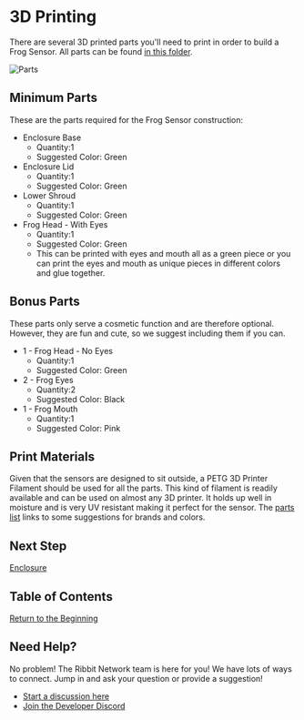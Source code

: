 # 3D Printing

There are several 3D printed parts you'll need to print in order to build a Frog Sensor. All parts can be found [in this folder](../mechanical).

![Parts](images/3d_printed_parts.jpg)

## Minimum Parts
These are the parts required for the Frog Sensor construction:
* Enclosure Base
  * Quantity:1
  * Suggested Color: Green
* Enclosure Lid
  * Quantity:1
  * Suggested Color: Green
* Lower Shroud
  * Quantity:1
  * Suggested Color: Green
* Frog Head - With Eyes
  * Quantity:1
  * Suggested Color: Green
  * This can be printed with eyes and mouth all as a green piece or you can
  print the eyes and mouth as unique pieces in different colors and glue together.


## Bonus Parts
These parts only serve a cosmetic function and are therefore optional. 
However, they are fun and cute, so we suggest including them if you can.

* 1 - Frog Head - No Eyes
  * Quantity:1
  * Suggested Color: Green
* 2 - Frog Eyes
  * Quantity:2
  * Suggested Color: Black
* 1 - Frog Mouth
  * Quantity:1
  * Suggested Color: Pink

## Print Materials
Given that the sensors are designed to sit outside, a PETG 3D Printer Filament should be used for all the parts. This kind of filament is readily available and can be used on almost any 3D printer. It holds up well in moisture and is very UV resistant making it perfect for the sensor. The [parts list](https://docs.google.com/spreadsheets/d/1lsWCXFawsJNGc44bqFXWkpjHfIFZQEj5UceJV4AiuK0/edit#gid=0) links to some suggestions for brands and colors.

## Next Step
[Enclosure](3-software.md)

## Table of Contents
[Return to the Beginning](0-start-here.md)

## Need Help?
No problem! The Ribbit Network team is here for you! We have lots of ways to connect. Jump in and ask your question or provide a suggestion!
* [Start a discussion here](https://github.com/Ribbit-Network/ribbit-network-frog-sensor/discussions/new)
* [Join the Developer Discord](https://discord.gg/vq8PkDb2TC)
